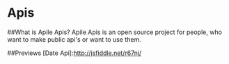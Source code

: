 Apis
====
##What is Apile Apis?
Apile Apis is an open source project for people, who want to make public api's or want to use them.

##Previews
[Date Api]:http://jsfiddle.net/r67nj/
